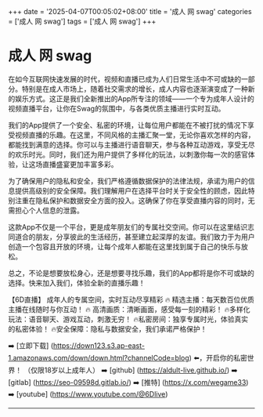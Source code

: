 +++
date = '2025-04-07T00:05:02+08:00'
title = '成人 网 swag'
categories = ['成人 网 swag']
tags = ['成人 网 swag']
+++

# 成人 网 swag

在如今互联网快速发展的时代，视频和直播已成为人们日常生活中不可或缺的一部分。特别是在成人市场上，随着社交需求的增长，成人内容也逐渐演变成了一种新的娱乐方式。这正是我们全新推出的App所专注的领域——一个专为成年人设计的视频直播平台，让你在Swag的氛围中，与各类优质主播进行实时互动。

我们的App提供了一个安全、私密的环境，让每位用户都能在不被打扰的情况下享受视频直播的乐趣。在这里，不同风格的主播汇聚一堂，无论你喜欢怎样的内容，都能找到满意的选择。你可以与主播进行语音聊天，参与各种互动游戏，享受无尽的欢乐时光。同时，我们还为用户提供了多样化的玩法，以刺激你每一次的感官体验，让这场直播盛宴更加丰富多彩。

为了确保用户的隐私和安全，我们严格遵循数据保护的法律法规，承诺为用户的信息提供高级别的安全保障。我们理解用户在选择平台时关于安全性的顾虑，因此特别注重在隐私保护和数据安全方面的投入。这确保了你在享受直播内容的同时，无需担心个人信息的泄露。

这款App不仅是一个平台，更是成年朋友们的专属社交空间。你可以在这里结识志同道合的朋友，分享彼此的生活经历，甚至建立起深厚的友谊。我们致力于为用户创造一个包容且开放的环境，让每个成年人都能在这里找到属于自己的快乐与放松。

总之，不论是想要放松身心，还是想要寻找乐趣，我们的App都将是你不可或缺的选择。快来加入我们，体验全新的直播乐趣！

【6D直播】
成年人的专属空间，实时互动尽享精彩
🔥 精选主播：每天数百位优质主播在线随时与你互动！
🔥 高清画质：清晰画面，感受每一刻的精彩！
🔥多样化玩法：语音聊天、游戏互动，刺激无穷！
🔥私密房间：独享专属时光，体验真实的私密体验！
🔥安全保障：隐私与数据安全，我们承诺严格保护！

➡️ [立即下载] (https://down123.s3.ap-east-1.amazonaws.com/down/down.html?channelCode=blog) ⬅️，开启你的私密世界！ （仅限18岁以上成年人）
➡️ [github] (https://aldult-live.github.io/)
➡️ [gitlab] (https://seo-09598d.gitlab.io/)
➡️ [推特] (https://x.com/wegame33)
➡️ [youtube] (https://www.youtube.com/@6Dlive)

---
